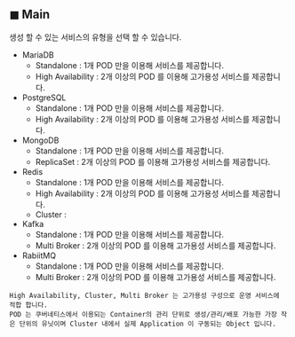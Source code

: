 ## &#9724; Main
생성 할 수 있는 서비스의 유형을 선택 할 수 있습니다.

+ MariaDB 
  - Standalone : 1개 POD 만을 이용해 서비스를 제공합니다.  
  - High Availability : 2개 이상의 POD 를 이용해 고가용성 서비스를 제공합니다.  
+ PostgreSQL
  - Standalone : 1개 POD 만을 이용해 서비스를 제공합니다.  
  - High Availability : 2개 이상의 POD 를 이용해 고가용성 서비스를 제공합니다.  
+ MongoDB
  - Standalone : 1개 POD 만을 이용해 서비스를 제공합니다.  
  - ReplicaSet : 2개 이상의 POD 를 이용해 고가용성 서비스를 제공합니다.  
+ Redis
  - Standalone : 1개 POD 만을 이용해 서비스를 제공합니다.  
  - High Availability : 2개 이상의 POD 를 이용해 고가용성 서비스를 제공합니다.  
  - Cluster : 
+ Kafka
  - Standalone : 1개 POD 만을 이용해 서비스를 제공합니다.  
  - Multi Broker : 2개 이상의 POD 를 이용해 고가용성 서비스를 제공합니다.  
+ RabiitMQ
  - Standalone : 1개 POD 만을 이용해 서비스를 제공합니다.  
  - Multi Broker : 2개 이상의 POD 를 이용해 고가용성 서비스를 제공합니다.  
```
High Availability, Cluster, Multi Broker 는 고가용성 구성으로 운영 서비스에 적합 합니다.
POD 는 쿠버네티스에서 이용되는 Container의 관리 단위로 생성/관리/배포 가능한 가장 작은 단위의 유닛이며 Cluster 내에서 실제 Application 이 구동되는 Object 입니다.
```
